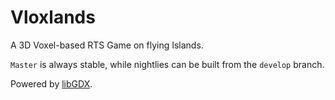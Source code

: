 Vloxlands
=========

A 3D Voxel-based RTS Game on flying Islands.

`Master` is always stable, while nightlies can be built from the `develop` branch.

Powered by [libGDX](https://github.com/libgdx/libgdx).
